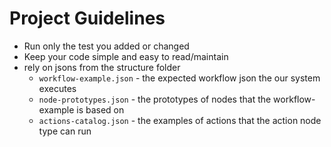 # Project Guidelines
    
* Run only the test you added or changed
* Keep your code simple and easy to read/maintain 
* rely on jsons from the structure folder
  * `workflow-example.json` - the expected workflow json the our system executes
  * `node-prototypes.json` - the prototypes of nodes that the workflow-example is based on
  * `actions-catalog.json` - the examples of actions that the action node type can run